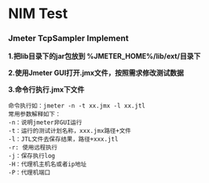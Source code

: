 # NIM Test

### Jmeter TcpSampler Implement

**1.把lib目录下的jar包放到 %JMETER_HOME%/lib/ext/目录下**

**2.使用Jmeter GUI打开.jmx文件，按照需求修改测试数据**

**3.命令行执行.jmx下文件**

```
命令执行如：jmeter -n -t xx.jmx -l xx.jtl
常用参数解释如下：
-n：说明jmeter非GUI运行
-t：运行的测试计划名称，xxx.jmx路径+文件
-l：JTL文件去保存结果，路径+xxx.jtl
-r: 使用远程执行
-j：保存执行log
-H：代理机主机名或者ip地址
-P：代理机端口
```